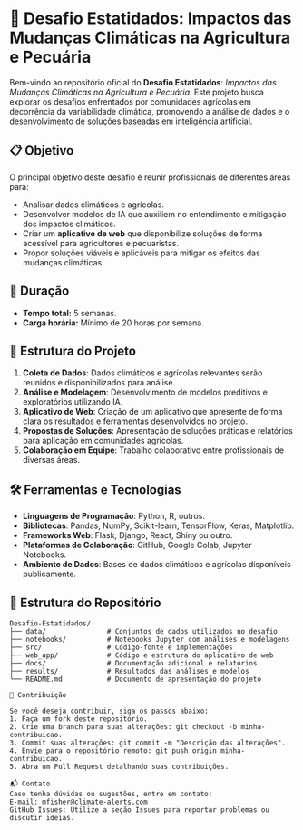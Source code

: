 # 🌱 Desafio Estatidados: Impactos das Mudanças Climáticas na Agricultura e Pecuária

Bem-vindo ao repositório oficial do **Desafio Estatidados**: *Impactos das Mudanças Climáticas na Agricultura e Pecuária*. Este projeto busca explorar os desafios enfrentados por comunidades agrícolas em decorrência da variabilidade climática, promovendo a análise de dados e o desenvolvimento de soluções baseadas em inteligência artificial.

## 📋 Objetivo

O principal objetivo deste desafio é reunir profissionais de diferentes áreas para:
- Analisar dados climáticos e agrícolas.
- Desenvolver modelos de IA que auxiliem no entendimento e mitigação dos impactos climáticos.
- Criar um **aplicativo de web** que disponibilize soluções de forma acessível para agricultores e pecuaristas.
- Propor soluções viáveis e aplicáveis para mitigar os efeitos das mudanças climáticas.

## 📅 Duração

- **Tempo total:** 5 semanas.
- **Carga horária:** Mínimo de 20 horas por semana.

## 🚀 Estrutura do Projeto

1. **Coleta de Dados**: Dados climáticos e agrícolas relevantes serão reunidos e disponibilizados para análise.
2. **Análise e Modelagem**: Desenvolvimento de modelos preditivos e exploratórios utilizando IA.
3. **Aplicativo de Web**: Criação de um aplicativo que apresente de forma clara os resultados e ferramentas desenvolvidos no projeto.
4. **Propostas de Soluções**: Apresentação de soluções práticas e relatórios para aplicação em comunidades agrícolas.
5. **Colaboração em Equipe**: Trabalho colaborativo entre profissionais de diversas áreas.

## 🛠️ Ferramentas e Tecnologias

- **Linguagens de Programação**: Python, R, outros.
- **Bibliotecas**: Pandas, NumPy, Scikit-learn, TensorFlow, Keras, Matplotlib.
- **Frameworks Web**: Flask, Django, React, Shiny ou outro.
- **Plataformas de Colaboração**: GitHub, Google Colab, Jupyter Notebooks.
- **Ambiente de Dados**: Bases de dados climáticos e agrícolas disponíveis publicamente.

## 📂 Estrutura do Repositório

```plaintext
Desafio-Estatidados/
├── data/               # Conjuntos de dados utilizados no desafio
├── notebooks/          # Notebooks Jupyter com análises e modelagens
├── src/                # Código-fonte e implementações
├── web_app/            # Código e estrutura do aplicativo de web
├── docs/               # Documentação adicional e relatórios
├── results/            # Resultados das análises e modelos
└── README.md           # Documento de apresentação do projeto

🤝 Contribuição

Se você deseja contribuir, siga os passos abaixo:
1. Faça um fork deste repositório.
2. Crie uma branch para suas alterações: git checkout -b minha-contribuicao.
3. Commit suas alterações: git commit -m "Descrição das alterações".
4. Envie para o repositório remoto: git push origin minha-contribuicao.
5. Abra um Pull Request detalhando suas contribuições.

📬 Contato
Caso tenha dúvidas ou sugestões, entre em contato:
E-mail: mfisher@climate-alerts.com
GitHub Issues: Utilize a seção Issues para reportar problemas ou discutir ideias.


